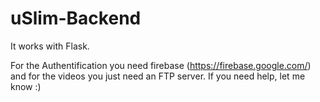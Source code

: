 # uSlim-Backend

It works with Flask.

For the Authentification you need firebase (https://firebase.google.com/) and for the videos you just need an FTP server.
If you need help, let me know :)
